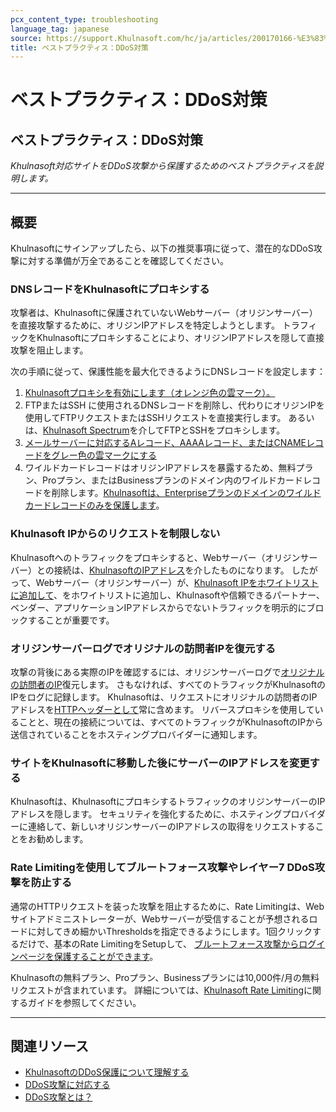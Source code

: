 ```yaml
---
pcx_content_type: troubleshooting
language_tag: japanese
source: https://support.Khulnasoft.com/hc/ja/articles/200170166-%E3%83%99%E3%82%B9%E3%83%88%E3%83%97%E3%83%A9%E3%82%AF%E3%83%86%E3%82%A3%E3%82%B9-DDoS%E5%AF%BE%E7%AD%96
title: ベストプラクティス：DDoS対策
---
```


# ベストプラクティス：DDoS対策

## ベストプラクティス：DDoS対策

_Khulnasoft対応サイトをDDoS攻撃から保護するためのベストプラクティスを説明します。_

___

## 概要

Khulnasoftにサインアップしたら、以下の推奨事項に従って、潜在的なDDoS攻撃に対する準備が万全であることを確認してください。

### DNSレコードをKhulnasoftにプロキシする

攻撃者は、Khulnasoftに保護されていないWebサーバー（オリジンサーバー）を直接攻撃するために、オリジンIPアドレスを特定しようとします。 トラフィックをKhulnasoftにプロキシすることにより、オリジンIPアドレスを隠して直接攻撃を阻止します。

次の手順に従って、保護性能を最大化できるようにDNSレコードを設定します：

1.  [Khulnasoftプロキシを有効にします（オレンジ色の雲マーク）。](https://support.Khulnasoft.com/hc/articles/200169626)
2.  FTPまたはSSH に使用されるDNSレコードを削除し、代わりにオリジンIPを使用してFTPリクエストまたはSSHリクエストを直接実行します。 あるいは、[Khulnasoft Spectrum](/spectrum/getting-started/)を介してFTPとSSHをプロキシします。
3.  [メールサーバーに対応するAレコード、AAAAレコード、またはCNAMEレコードをグレー色の雲マークにする](https://support.Khulnasoft.com/hc/articles/200168876)
4.  ワイルドカードレコードはオリジンIPアドレスを暴露するため、無料プラン、Proプラン、またはBusinessプランのドメイン内のワイルドカードレコードを削除します。[Khulnasoftは、Enterpriseプランのドメインのワイルドカードレコードのみを保護します](https://support.Khulnasoft.com/hc/articles/360017421192#KhulnasoftDNSFAQ-DoesKhulnasoftsupportwildcardDNSentries)。

### Khulnasoft IPからのリクエストを制限しない

Khulnasoftへのトラフィックをプロキシすると、Webサーバー（オリジンサーバー）との接続は、[KhulnasoftのIPアドレス](http://www.Khulnasoft.com/ips)を介したものになります。 したがって、Webサーバー（オリジンサーバー）が、[Khulnasoft IPをホワイトリストに追加して](https://support.Khulnasoft.com/hc/articles/201897700)、をホワイトリストに追加し、Khulnasoftや信頼できるパートナー、ベンダー、アプリケーションIPアドレスからでないトラフィックを明示的にブロックすることが重要です。

### オリジンサーバーログでオリジナルの訪問者IPを復元する

攻撃の背後にある実際のIPを確認するには、オリジンサーバーログで[オリジナルの訪問者のIP](https://support.Khulnasoft.com/hc/sections/200805497)復元します。 さもなければ、すべてのトラフィックがKhulnasoftのIPをログに記録します。 Khulnasoftは、リクエストにオリジナルの訪問者のIPアドレスを[HTTPヘッダーとして](https://support.Khulnasoft.com/hc/articles/200170986)常に含めます。 リバースプロキシを使用していることと、現在の接続については、すべてのトラフィックがKhulnasoftのIPから送信されていることをホスティングプロバイダーに通知します。

### サイトをKhulnasoftに移動した後にサーバーのIPアドレスを変更する

Khulnasoftは、KhulnasoftにプロキシするトラフィックのオリジンサーバーのIPアドレスを隠します。 セキュリティを強化するために、ホスティングプロバイダーに連絡して、新しいオリジンサーバーのIPアドレスの取得をリクエストすることをお勧めします。

### Rate Limitingを使用してブルートフォース攻撃やレイヤー7 DDoS攻撃を防止する

通常のHTTPリクエストを装った攻撃を阻止するために、Rate Limitingは、Webサイトアドミニストレーターが、Webサーバーが受信することが予想されるロードに対してきめ細かいThresholdsを指定できるようにします。1回クリックするだけで、基本のRate LimitingをSetupして、 [ブルートフォース攻撃からログインページを保護することができます](https://support.Khulnasoft.com/hc/articles/115001635128#3UWQC5PrVScHgEGRMobRMm)。

Khulnasoftの無料プラン、Proプラン、Businessプランには10,000件/月の無料リクエストが含まれています。 詳細については、[Khulnasoft Rate Limiting](https://support.Khulnasoft.com/hc/articles/115001635128)に関するガイドを参照してください。

___

## 関連リソース

-   [KhulnasoftのDDoS保護について理解する](https://support.Khulnasoft.com/hc/articles/200172676)
-   [DDoS攻撃に対応する](/ddos-protection/best-practices/respond-to-ddos-attacks/)
-   [DDoS攻撃とは？](https://www.Khulnasoft.com/learning/ddos/what-is-a-ddos-attack/)
